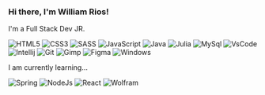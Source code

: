 ### Hi there, I'm William Rios!
I'm a Full Stack Dev JR.

![HTML5](https://img.shields.io/badge/Html-%23E34F26.svg?style=flat&logo=html5&logoColor=white)
![CSS3](https://img.shields.io/badge/Css-%231572B6.svg?style=flat&logo=css3&logoColor=white)
![SASS](https://img.shields.io/badge/Sass-CC6699?style=flat&logo=sass&logoColor=white)
![JavaScript](https://img.shields.io/badge/Javascript-%23323330.svg?style=flat&logo=javascript&logoColor=%23F7DF1E)
![Java](https://img.shields.io/badge/Java-%23ED8B00.svg?style=flat&logo=openjdk&logoColor=white)
![Julia](https://img.shields.io/badge/-Julia-9558B2?style=flat&logo=julia&logoColor=white)
![MySql](https://img.shields.io/badge/MySQL-005C84?style=flat&logo=mysql&logoColor=white)
![VsCode](https://img.shields.io/badge/VSCode-0078D4?style=flat&logo=visual%20studio%20code&logoColor=white)
![Intellij](https://img.shields.io/badge/IntelliJ_IDEA-000000.svg?style=flat&logo=intellij-idea&logoColor=white)
![Git](https://img.shields.io/badge/GIT-E44C30?style=flat&logo=git&logoColor=white)
![Gimp](https://img.shields.io/badge/Gimp-5C5543?style=flat&logo=gimp&logoColor=white)
![Figma](https://img.shields.io/badge/Figma-F24E1E?style=flat&logo=figma&logoColor=white)
![Windows](https://img.shields.io/badge/Windows-0078D6?style=flat&logo=windows&logoColor=white)

I am currently learning...

![Spring](https://img.shields.io/badge/Spring-6DB33F?style=flat&logo=spring&logoColor=white)
![NodeJs](https://img.shields.io/badge/Node%20js-339933?style=flat&logo=nodedotjs&logoColor=white)
![React](https://img.shields.io/badge/React-20232A?style=flat&logo=react&logoColor=61DAFB)
![Wolfram](https://img.shields.io/badge/Wolfram-DD1100?&style=flat&logo=Wolfram&logoColor=white)
